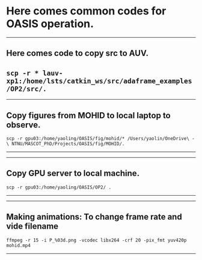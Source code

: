 # Here comes common codes for OASIS operation.

---
## Here comes code to copy src to AUV.

`scp -r * lauv-xp1:/home/lsts/catkin_ws/src/adaframe_examples/OP2/src/.`
---

---
## Copy figures from MOHID to local laptop to observe.

`scp -r gpu03:/home/yaoling/OASIS/fig/mohid/* /Users/yaolin/OneDrive\ -\ NTNU/MASCOT_PhD/Projects/OASIS/fig/MOHID/.`

---

---
## Copy GPU server to local machine.
`scp -r gpu03:/home/yaoling/OASIS/OP2/ .`

---

---
## Making animations: To change frame rate and vide filename

`ffmpeg -r 15 -i P_%03d.png -vcodec libx264 -crf 20 -pix_fmt yuv420p mohid.mp4`

---
